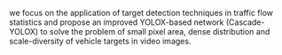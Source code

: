 we focus on the application of target detection techniques in traffic flow statistics and propose an improved YOLOX-based network (Cascade-YOLOX) to solve the problem of small pixel area, dense distribution and scale-diversity of vehicle targets in video images.
